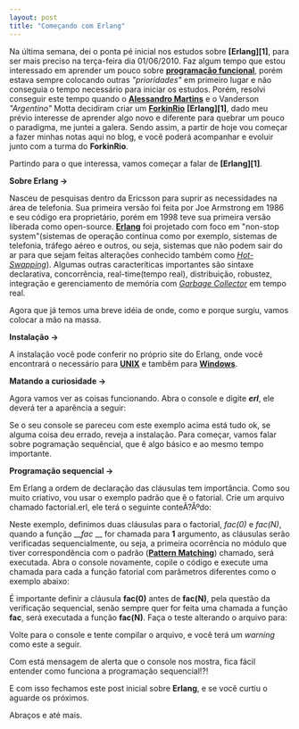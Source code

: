 ```yaml
--- 
layout: post
title: "Começando com Erlang"
---
```


Na última semana, dei o ponta pé inicial nos estudos sobre **[Erlang][1]**, para ser mais preciso na terça-feira dia 01/06/2010. Faz algum tempo que estou interessado em aprender um pouco sobre **[programação funcional](http://pt.wikipedia.org/wiki/Programa%C3%A7%C3%A3o_funcional )**, porém estava sempre colocando outras  *"prioridades"* em primeiro lugar e não conseguia o tempo necessário para iniciar os estudos. 
Porém, resolvi conseguir este tempo quando o **[Alessandro Martins](http://www.aleuai.com.br/blog/)** e o Vanderson *"Argentino"* Motta decidiram criar um **[ForkinRio](http://groups.google.com.br/group/forkinrio?hl=pt-BR)** **[Erlang][1]**, dado meu prévio interesse de aprender algo novo e diferente para quebrar um pouco o paradigma, me juntei a galera.
Sendo assim, a partir  de hoje vou começar a fazer minhas notas aqui no blog, e você poderá acompanhar e evoluir junto com a turma do **ForkinRio**.

Partindo para o que interessa, vamos começar a falar de **[Erlang][1]**.

**Sobre Erlang ->**

Nasceu de pesquisas dentro da Ericsson para suprir as necessidades na área de telefonia. Sua primeira versão foi feita por Joe Armstrong em 1986 e seu código era proprietário, porém em 1998 teve sua primeira versão liberada como open-source.
**[Erlang](http://www.erlang.org)** foi projetado com foco em "non-stop system"(sistemas de operação contínua como por exemplo, sistemas de telefonia, tráfego aéreo e outros, ou seja, sistemas que não podem sair do ar para que sejam feitas alterações conhecido também como *[Hot-Swapping](http://en.wikipedia.org/wiki/Hot_swapping)*). 
Algumas outras caracteríticas importantes são sintaxe declarativa, concorrência, real-time(tempo real), distribuição, robustez, integração e gerenciamento de memória com *[Garbage Collector](http://pt.wikipedia.org/wiki/Coletor_de_lixo)* em tempo real. 

Agora que já temos uma breve idéia de onde, como e porque surgiu, vamos colocar a mão na massa.

**Instalação ->**

A instalação você pode conferir no próprio site do Erlang, onde você encontrará o necessário para **[UNIX](http://erlang.org/doc/installation_guide/install.html#id2258617)** e tambêm para **[Windows](http://erlang.org/doc/installation_guide/install.html#id2252066)**.

**Matando a curiosidade ->**

Agora vamos ver as coisas funcionando.
Abra o console e digite __*erl*__, ele deverá ter a aparência a seguir:

<script src="http://gist.github.com/436107.js"></script>

Se o seu console se pareceu com este exemplo acima está tudo ok, se alguma coisa deu errado, reveja a instalação.
Para começar, vamos falar sobre pogramação sequêncial, que ê algo básico e ao mesmo tempo importante.

**Programação sequencial ->**

Em Erlang a ordem de declaração das cláusulas tem importância.
Como sou muito criativo, vou usar o exemplo padrão que ê o fatorial. Crie um arquivo chamado factorial.erl, ele terá o seguinte conteÃ?Âºdo:

<script src="http://gist.github.com/436094.js"></script>

Neste exemplo, definimos duas cláusulas para o factorial, *fac(0)* e *fac(N)*, quando a função __*fac* __ for chamada para **1** argumento, as cláusulas serão verificadas sequencialmente, ou seja, a primeira ocorrência no módulo que tiver correspondência com o padrão (**[Pattern Matching](http://en.wikipedia.org/wiki/Pattern_matching)**) chamado, será executada.
Abra o console novamente, copile o código e execute uma chamada para cada a função fatorial com parâmetros diferentes como o exemplo abaixo:

<script src="http://gist.github.com/436108.js"></script>

É importante definir a cláusula **fac(0)** antes de **fac(N)**, pela questão da verificação sequencial, 
senão sempre quer for feita uma chamada a função **fac**, será executada a função **fac(N)**. 
Faça o teste alterando o arquivo para:

<script src="http://gist.github.com/436113.js"></script>

Volte para o console e tente compilar o arquivo, e você terá um *warning* como este a seguir.

<script src="http://gist.github.com/436117.js"></script>

Com está mensagem de alerta que o console nos mostra, fica fácil entender como funciona a programação sequencial!?! 

E com isso fechamos este post inicial sobre **Erlang**, e se você curtiu o aguarde os próximos.

Abraços e até mais.

[2]: http://www.erlang.org